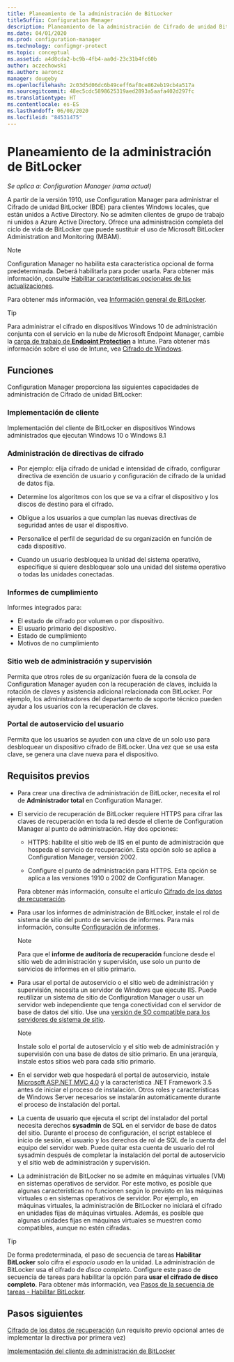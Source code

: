```yaml
---
title: Planeamiento de la administración de BitLocker
titleSuffix: Configuration Manager
description: Planeamiento de la administración de Cifrado de unidad BitLocker con Configuration Manager
ms.date: 04/01/2020
ms.prod: configuration-manager
ms.technology: configmgr-protect
ms.topic: conceptual
ms.assetid: a4d8cda2-bc9b-4fb4-aa0d-23c31b4fc60b
author: aczechowski
ms.author: aaroncz
manager: dougeby
ms.openlocfilehash: 2c03d5d06dc6b49ceff6af8ce862eb19cb4a517a
ms.sourcegitcommit: 48ec5cdc5898625319aed2893a5aafa402d297fc
ms.translationtype: HT
ms.contentlocale: es-ES
ms.lasthandoff: 06/08/2020
ms.locfileid: "84531475"
---
```

# <a name="plan-for-bitlocker-management"></a>Planeamiento de la administración de BitLocker

*Se aplica a: Configuration Manager (rama actual)*

<!-- 3601034 -->

A partir de la versión 1910, use Configuration Manager para administrar el Cifrado de unidad BitLocker (BDE) para clientes Windows locales, que están unidos a Active Directory. No se admiten clientes de grupo de trabajo ni unidos a Azure Active Directory. Ofrece una administración completa del ciclo de vida de BitLocker que puede sustituir el uso de Microsoft BitLocker Administration and Monitoring (MBAM).

> [!Note]  
> Configuration Manager no habilita esta característica opcional de forma predeterminada. Deberá habilitarla para poder usarla. Para obtener más información, consulte [Habilitar características opcionales de las actualizaciones](../../core/servers/manage/install-in-console-updates.md#bkmk_options).  

Para obtener más información, vea [Información general de BitLocker](https://docs.microsoft.com/windows/security/information-protection/bitlocker/bitlocker-overview).

> [!TIP]
> Para administrar el cifrado en dispositivos Windows 10 de administración conjunta con el servicio en la nube de Microsoft Endpoint Manager, cambie la [carga de trabajo de **Endpoint Protection**](../../comanage/workloads.md#endpoint-protection) a Intune. Para obtener más información sobre el uso de Intune, vea [Cifrado de Windows](/intune/protect/endpoint-protection-windows-10#windows-encryption).

## <a name="features"></a>Funciones

Configuration Manager proporciona las siguientes capacidades de administración de Cifrado de unidad BitLocker:

### <a name="client-deployment"></a>Implementación de cliente

Implementación del cliente de BitLocker en dispositivos Windows administrados que ejecutan Windows 10 o Windows 8.1

### <a name="manage-encryption-policies"></a>Administración de directivas de cifrado

- Por ejemplo: elija cifrado de unidad e intensidad de cifrado, configurar directiva de exención de usuario y configuración de cifrado de la unidad de datos fija.

- Determine los algoritmos con los que se va a cifrar el dispositivo y los discos de destino para el cifrado.

- Obligue a los usuarios a que cumplan las nuevas directivas de seguridad antes de usar el dispositivo.

- Personalice el perfil de seguridad de su organización en función de cada dispositivo.

- Cuando un usuario desbloquea la unidad del sistema operativo, especifique si quiere desbloquear solo una unidad del sistema operativo o todas las unidades conectadas.

### <a name="compliance-reports"></a>Informes de cumplimiento

Informes integrados para:

- El estado de cifrado por volumen o por dispositivo.
- El usuario primario del dispositivo.
- Estado de cumplimiento
- Motivos de no cumplimiento

### <a name="administration-and-monitoring-website"></a>Sitio web de administración y supervisión

Permita que otros roles de su organización fuera de la consola de Configuration Manager ayuden con la recuperación de claves, incluida la rotación de claves y asistencia adicional relacionada con BitLocker. Por ejemplo, los administradores del departamento de soporte técnico pueden ayudar a los usuarios con la recuperación de claves.

### <a name="user-self-service-portal"></a>Portal de autoservicio del usuario

Permita que los usuarios se ayuden con una clave de un solo uso para desbloquear un dispositivo cifrado de BitLocker. Una vez que se usa esta clave, se genera una clave nueva para el dispositivo.

## <a name="prerequisites"></a>Requisitos previos

- Para crear una directiva de administración de BitLocker, necesita el rol de **Administrador total** en Configuration Manager.

- El servicio de recuperación de BitLocker requiere HTTPS para cifrar las claves de recuperación en toda la red desde el cliente de Configuration Manager al punto de administración. Hay dos opciones:

  - HTTPS: habilite el sitio web de IIS en el punto de administración que hospeda el servicio de recuperación. Esta opción solo se aplica a Configuration Manager, versión 2002.<!-- 5925660 -->

  - Configure el punto de administración para HTTPS. Esta opción se aplica a las versiones 1910 o 2002 de Configuration Manager.

  Para obtener más información, consulte el artículo [Cifrado de los datos de recuperación](../deploy-use/bitlocker/encrypt-recovery-data.md).

- Para usar los informes de administración de BitLocker, instale el rol de sistema de sitio del punto de servicios de informes. Para más información, consulte [Configuración de informes](../../core/servers/manage/configuring-reporting.md).

    > [!NOTE]
    > Para que el **informe de auditoría de recuperación** funcione desde el sitio web de administración y supervisión, use solo un punto de servicios de informes en el sitio primario.

- Para usar el portal de autoservicio o el sitio web de administración y supervisión, necesita un servidor de Windows que ejecute IIS. Puede reutilizar un sistema de sitio de Configuration Manager o usar un servidor web independiente que tenga conectividad con el servidor de base de datos del sitio. Use una [versión de SO compatible para los servidores de sistema de sitio](../../core/plan-design/configs/supported-operating-systems-for-site-system-servers.md).

    > [!NOTE]
    > Instale solo el portal de autoservicio y el sitio web de administración y supervisión con una base de datos de sitio primario. En una jerarquía, instale estos sitios web para cada sitio primario.

- En el servidor web que hospedará el portal de autoservicio, instale [Microsoft ASP.NET MVC 4.0](https://docs.microsoft.com/aspnet/mvc/mvc4) y la característica .NET Framework 3.5 antes de iniciar el proceso de instalación. Otros roles y características de Windows Server necesarios se instalarán automáticamente durante el proceso de instalación del portal.

- La cuenta de usuario que ejecuta el script del instalador del portal necesita derechos **sysadmin** de SQL en el servidor de base de datos del sitio. Durante el proceso de configuración, el script establece el inicio de sesión, el usuario y los derechos de rol de SQL de la cuenta del equipo del servidor web. Puede quitar esta cuenta de usuario del rol sysadmin después de completar la instalación del portal de autoservicio y el sitio web de administración y supervisión.

- La administración de BitLocker no se admite en máquinas virtuales (VM) en sistemas operativos de servidor. Por este motivo, es posible que algunas características no funcionen según lo previsto en las máquinas virtuales o en sistemas operativos de servidor. Por ejemplo, en máquinas virtuales, la administración de BitLocker no iniciará el cifrado en unidades fijas de máquinas virtuales. Además, es posible que algunas unidades fijas en máquinas virtuales se muestren como compatibles, aunque no estén cifradas.

> [!TIP]
> De forma predeterminada, el paso de secuencia de tareas **Habilitar BitLocker** solo cifra el *espacio usado* en la unidad. La administración de BitLocker usa el cifrado de *disco completo*. Configure este paso de secuencia de tareas para habilitar la opción para **usar el cifrado de disco completo**. Para obtener más información, vea [Pasos de la secuencia de tareas - Habilitar BitLocker](../../osd/understand/task-sequence-steps.md#BKMK_EnableBitLocker).

## <a name="next-steps"></a>Pasos siguientes

[Cifrado de los datos de recuperación](../deploy-use/bitlocker/encrypt-recovery-data.md) (un requisito previo opcional antes de implementar la directiva por primera vez)

[Implementación del cliente de administración de BitLocker](../deploy-use/bitlocker/deploy-management-agent.md)
